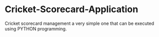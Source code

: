 # Cricket-Scorecard-Application
Cricket scorecard management  a very simple one that can be executed using PYTHON programming.
